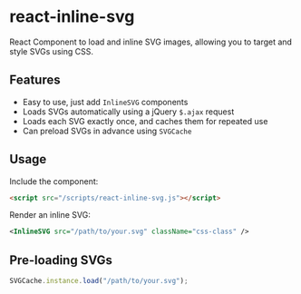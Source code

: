 react-inline-svg
================

React Component to load and inline SVG images, allowing you to target and style SVGs using CSS.


Features
--------
- Easy to use, just add `InlineSVG` components
- Loads SVGs automatically using a jQuery `$.ajax` request
- Loads each SVG exactly once, and caches them for repeated use
- Can preload SVGs in advance using `SVGCache`


Usage
-----

Include the component:
```html
<script src="/scripts/react-inline-svg.js"></script>
```

Render an inline SVG:

```xml
<InlineSVG src="/path/to/your.svg" className="css-class" />
```


Pre-loading SVGs
----------------

```javascript
SVGCache.instance.load("/path/to/your.svg");
```
